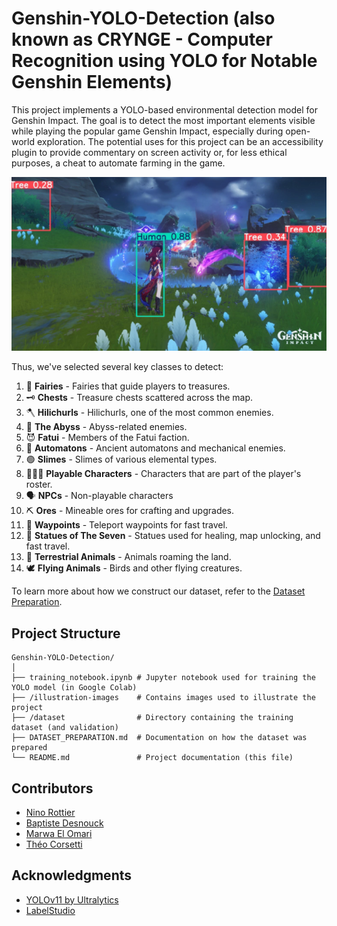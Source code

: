 # Genshin-YOLO-Detection (also known as CRYNGE - Computer Recognition using YOLO for Notable Genshin Elements)

This project implements a YOLO-based environmental detection model for Genshin Impact. The goal is to detect the most important elements visible while playing the popular game Genshin Impact, especially during open-world exploration. The potential uses for this project can be an accessibility plugin to provide commentary on screen activity or, for less ethical purposes, a cheat to automate farming in the game.

![Example Detection](illustration-images/exemple_detection.png)

Thus, we've selected several key classes to detect:
1. 🧚 **Fairies** - Fairies that guide players to treasures.
2. 🗝️ **Chests** - Treasure chests scattered across the map.
3. 🪓 **Hilichurls** - Hilichurls, one of the most common enemies.
4. 🌌 **The Abyss** - Abyss-related enemies.
5. 😈 **Fatui** - Members of the Fatui faction.
6. 🤖 **Automatons** - Ancient automatons and mechanical enemies.
7. 🟢 **Slimes** - Slimes of various elemental types.
8. 🧑‍🤝‍🧑 **Playable Characters** - Characters that are part of the player's roster.
9. 🗣️ **NPCs** - Non-playable characters
10. ⛏️ **Ores** - Mineable ores for crafting and upgrades.
11. 📍 **Waypoints** - Teleport waypoints for fast travel.
12. 🗿 **Statues of The Seven** - Statues used for healing, map unlocking, and fast travel.
13. 🐾 **Terrestrial Animals** - Animals roaming the land.
14. 🕊️ **Flying Animals** - Birds and other flying creatures.

To learn more about how we construct our dataset, refer to the [Dataset Preparation](DATASET_PREPARATION.md).

## Project Structure

```
Genshin-YOLO-Detection/
│
├── training_notebook.ipynb # Jupyter notebook used for training the YOLO model (in Google Colab)
├── /illustration-images    # Contains images used to illustrate the project
├── /dataset                # Directory containing the training dataset (and validation)
├── DATASET_PREPARATION.md  # Documentation on how the dataset was prepared
└── README.md               # Project documentation (this file)
```

## Contributors

- [Nino Rottier](https://github.com/steno3)
- [Baptiste Desnouck](https://github.com/baptdes)
- [Marwa El Omari](https://github.com/marwa-elomari)
- [Théo Corsetti]()

## Acknowledgments
- [YOLOv11 by Ultralytics](https://github.com/ultralytics/ultralytics)
- [LabelStudio](https://labelstud.io/)